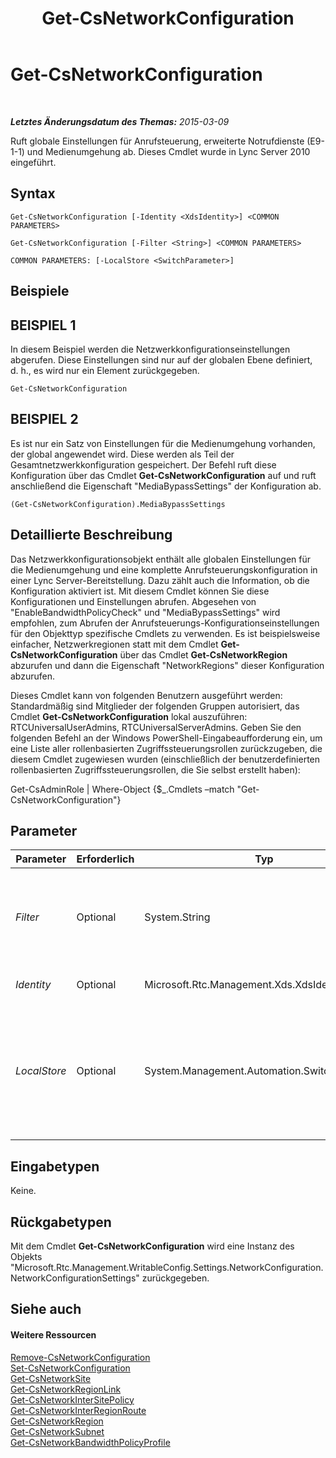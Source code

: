 ﻿---
title: Get-CsNetworkConfiguration
TOCTitle: Get-CsNetworkConfiguration
ms:assetid: 08bc8eca-b244-4d5e-b089-1cc95605ba14
ms:mtpsurl: https://technet.microsoft.com/de-de/library/Gg398140(v=OCS.15)
ms:contentKeyID: 49293099
ms.date: 05/19/2016
mtps_version: v=OCS.15
ms.translationtype: HT
---

# Get-CsNetworkConfiguration

 

_**Letztes Änderungsdatum des Themas:** 2015-03-09_

Ruft globale Einstellungen für Anrufsteuerung, erweiterte Notrufdienste (E9-1-1) und Medienumgehung ab. Dieses Cmdlet wurde in Lync Server 2010 eingeführt.

## Syntax

    Get-CsNetworkConfiguration [-Identity <XdsIdentity>] <COMMON PARAMETERS>

    Get-CsNetworkConfiguration [-Filter <String>] <COMMON PARAMETERS>

    COMMON PARAMETERS: [-LocalStore <SwitchParameter>]

## Beispiele

## BEISPIEL 1

In diesem Beispiel werden die Netzwerkkonfigurationseinstellungen abgerufen. Diese Einstellungen sind nur auf der globalen Ebene definiert, d. h., es wird nur ein Element zurückgegeben.

    Get-CsNetworkConfiguration

## BEISPIEL 2

Es ist nur ein Satz von Einstellungen für die Medienumgehung vorhanden, der global angewendet wird. Diese werden als Teil der Gesamtnetzwerkkonfiguration gespeichert. Der Befehl ruft diese Konfiguration über das Cmdlet **Get-CsNetworkConfiguration** auf und ruft anschließend die Eigenschaft "MediaBypassSettings" der Konfiguration ab.

    (Get-CsNetworkConfiguration).MediaBypassSettings

## Detaillierte Beschreibung

Das Netzwerkkonfigurationsobjekt enthält alle globalen Einstellungen für die Medienumgehung und eine komplette Anrufsteuerungskonfiguration in einer Lync Server-Bereitstellung. Dazu zählt auch die Information, ob die Konfiguration aktiviert ist. Mit diesem Cmdlet können Sie diese Konfigurationen und Einstellungen abrufen. Abgesehen von "EnableBandwidthPolicyCheck" und "MediaBypassSettings" wird empfohlen, zum Abrufen der Anrufsteuerungs-Konfigurationseinstellungen für den Objekttyp spezifische Cmdlets zu verwenden. Es ist beispielsweise einfacher, Netzwerkregionen statt mit dem Cmdlet **Get-CsNetworkConfiguration** über das Cmdlet **Get-CsNetworkRegion** abzurufen und dann die Eigenschaft "NetworkRegions" dieser Konfiguration abzurufen.

Dieses Cmdlet kann von folgenden Benutzern ausgeführt werden: Standardmäßig sind Mitglieder der folgenden Gruppen autorisiert, das Cmdlet **Get-CsNetworkConfiguration** lokal auszuführen: RTCUniversalUserAdmins, RTCUniversalServerAdmins. Geben Sie den folgenden Befehl an der Windows PowerShell-Eingabeaufforderung ein, um eine Liste aller rollenbasierten Zugriffssteuerungsrollen zurückzugeben, die diesem Cmdlet zugewiesen wurden (einschließlich der benutzerdefinierten rollenbasierten Zugriffssteuerungsrollen, die Sie selbst erstellt haben):

Get-CsAdminRole | Where-Object {$\_.Cmdlets –match "Get-CsNetworkConfiguration"}

## Parameter


<table>
<colgroup>
<col style="width: 25%" />
<col style="width: 25%" />
<col style="width: 25%" />
<col style="width: 25%" />
</colgroup>
<thead>
<tr class="header">
<th>Parameter</th>
<th>Erforderlich</th>
<th>Typ</th>
<th>Beschreibung</th>
</tr>
</thead>
<tbody>
<tr class="odd">
<td><p><em>Filter</em></p></td>
<td><p>Optional</p></td>
<td><p>System.String</p></td>
<td><p>Da es immer nur eine Netzwerkkonfiguration gibt, ist dieser Parameter für dieses Cmdlet nicht erforderlich.</p></td>
</tr>
<tr class="even">
<td><p><em>Identity</em></p></td>
<td><p>Optional</p></td>
<td><p>Microsoft.Rtc.Management.Xds.XdsIdentity</p></td>
<td><p>Immer &quot;Global&quot;.</p></td>
</tr>
<tr class="odd">
<td><p><em>LocalStore</em></p></td>
<td><p>Optional</p></td>
<td><p>System.Management.Automation.SwitchParameter</p></td>
<td><p>Ruft die Netzwerkkonfiguration aus dem lokalen Replikat des zentralen Verwaltungsspeichers ab, statt die Daten aus dem zentralen Verwaltungsspeicher selbst abzurufen.</p></td>
</tr>
</tbody>
</table>


## Eingabetypen

Keine.

## Rückgabetypen

Mit dem Cmdlet **Get-CsNetworkConfiguration** wird eine Instanz des Objekts "Microsoft.Rtc.Management.WritableConfig.Settings.NetworkConfiguration.NetworkConfigurationSettings" zurückgegeben.

## Siehe auch

#### Weitere Ressourcen

[Remove-CsNetworkConfiguration](remove-csnetworkconfiguration.md)  
[Set-CsNetworkConfiguration](set-csnetworkconfiguration.md)  
[Get-CsNetworkSite](get-csnetworksite.md)  
[Get-CsNetworkRegionLink](get-csnetworkregionlink.md)  
[Get-CsNetworkInterSitePolicy](get-csnetworkintersitepolicy.md)  
[Get-CsNetworkInterRegionRoute](get-csnetworkinterregionroute.md)  
[Get-CsNetworkRegion](get-csnetworkregion.md)  
[Get-CsNetworkSubnet](get-csnetworksubnet.md)  
[Get-CsNetworkBandwidthPolicyProfile](get-csnetworkbandwidthpolicyprofile.md)

